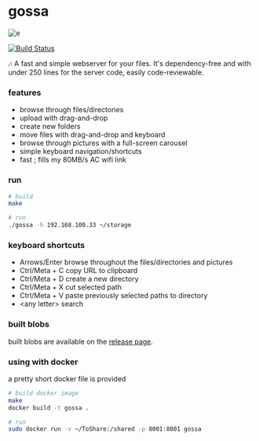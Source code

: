 gossa
=============

![e](https://user-images.githubusercontent.com/760637/45410804-f2c00e80-b672-11e8-8c2b-51d7fc0915aa.gif)

[![Build Status](https://travis-ci.org/pldubouilh/gossa.svg?branch=master)](https://travis-ci.org/pldubouilh/gossa)

🎶 A fast and simple webserver for your files. It's dependency-free and with under 250 lines for the server code, easily code-reviewable.

### features
  * browse through files/directories
  * upload with drag-and-drop
  * create new folders
  * move files with drag-and-drop and keyboard
  * browse through pictures with a full-screen carousel
  * simple keyboard navigation/shortcuts
  * fast ; fills my 80MB/s AC wifi link

### run
```sh
# build
make

# run
./gossa -h 192.168.100.33 ~/storage
```

### keyboard shortcuts
  * Arrows/Enter  browse throughout the files/directories and pictures
  * Ctrl/Meta + C  copy URL to clipboard
  * Ctrl/Meta + D  create a new directory
  * Ctrl/Meta + X  cut selected path
  * Ctrl/Meta + V  paste previously selected paths to directory
  * \<any letter\>  search

### built blobs
built blobs are available on the [release page](https://github.com/pldubouilh/gossa/releases).

### using with docker
a pretty short docker file is provided

```sh
# build docker image
make
docker build -t gossa .

# run
sudo docker run -v ~/ToShare:/shared -p 8001:8001 gossa
```